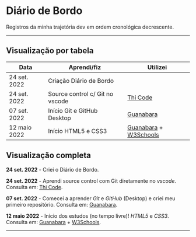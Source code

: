 # Diário de Bordo

Registros da minha trajetória dev em ordem cronológica decrescente. 
***

## Visualização por tabela

Data | Aprendi/fiz | Utilizei
-----|--------|----------
24 set. 2022 | Criação Diário de Bordo 
24 set. 2022 | Source control c/ Git no vscode | [Thi Code](https://www.youtube.com/watch?v=7cNP3AE49Bg)
07 set. 2022 | Início Git e GitHub Desktop | [Guanabara](https://www.youtube.com/watch?v=xEKo29OWILE&list=PLHz_AreHm4dm7ZULPAmadvNhH6vk9oNZA)
12 maio 2022 | Início HTML5 e CSS3 | [Guanabara](https://www.youtube.com/watch?v=Ejkb_YpuHWs&list=PLHz_AreHm4dkZ9-atkcmcBaMZdmLHft8n) + [W3Schools](https://www.w3schools.com/)

## Visualização completa
**24 set. 2022** - Criei o Diário de Bordo. 

**24 set. 2022** - Aprendi source control com Git diretamente no *vscode*. Consulta em: [Thi Code](https://www.youtube.com/watch?v=7cNP3AE49Bg).

**07 set. 2022** - Comecei a aprender *Git* e *GitHub* (Desktop) e criei meu primeiro repositório. Consulta em: [Guanabara](https://www.youtube.com/watch?v=xEKo29OWILE&list=PLHz_AreHm4dm7ZULPAmadvNhH6vk9oNZA). 

**12 maio 2022** - Início dos estudos (no tempo livre)! *HTML5* e *CSS3*. Consulta em: [Guanabara](https://www.youtube.com/watch?v=Ejkb_YpuHWs&list=PLHz_AreHm4dkZ9-atkcmcBaMZdmLHft8n) + [W3Schools](https://www.w3schools.com/).

***
